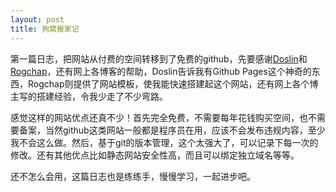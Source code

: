 ```yaml
---
layout: post
title: 狗窝搬家记
---
```


第一篇日志，把网站从付费的空间转移到了免费的github，先要感谢[Doslin](http://doslin.com)和[Rogchap](http://rogchap.com)，还有网上各博客的帮助，Doslin告诉我有Github Pages这个神奇的东西，Rogchap则提供了网站模板，使我能快速搭建起这个网站，还有网上各个博主写的搭建经验，令我少走了不少弯路。

感觉这样的网站优点还真不少！首先完全免费，不需要每年花钱购买空间，也不需要备案，当然github这类网站一般都是程序员在用，应该不会发布违规内容，至少我不会这么做。然后，基于git的版本管理，这个太强大了，可以记录下每一次的修改。还有其他优点比如静态网站安全性高，而且可以绑定独立域名等等。

还不怎么会用，这篇日志也是练练手，慢慢学习，一起进步吧。



